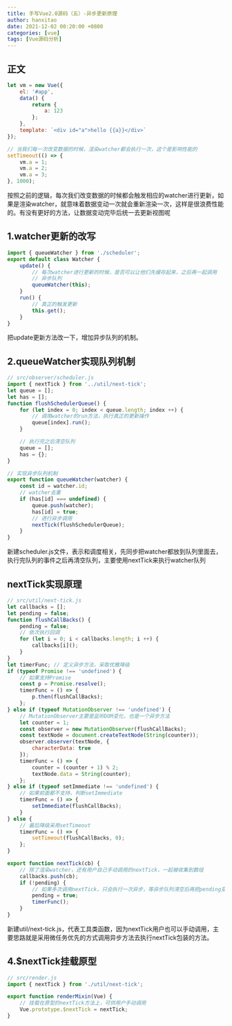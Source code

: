 ```yaml
---
title: 手写Vue2.0源码（五）-异步更新原理
author: hanxitao
date: 2021-12-02 00:20:00 +0800
categories: [vue]
tags: [Vue源码分析]
---
```


## 正文

```javascript
let vm = new Vue({
    el: '#app',
    data() {
        return {
            a: 123
        };
    },
    template: `<div id="a">hello {{a}}</div>`
});

// 当我们每一次改变数据的时候，渲染watcher都会执行一次，这个是影响性能的
setTimeout(() => {
    vm.a = 1;
    vm.a = 2;
    vm.a = 3;
}, 1000);
```

按照之前的逻辑，每次我们改变数据的时候都会触发相应的watcher进行更新，如果是渲染watcher，就意味着数据变动一次就会重新渲染一次，这样是很浪费性能的。有没有更好的方法，让数据变动完毕后统一去更新视图呢

## 1.watcher更新的改写

```javascript
import { queueWatcher } from './scheduler';
export default class Watcher {
    update() {
        // 每次watcher进行更新的时候，是否可以让他们先缓存起来，之后再一起调用
        // 异步队列
        queueWatcher(this);
    }
    run() {
        // 真正的触发更新
        this.get();
    }
}
```

把update更新方法改一下，增加异步队列的机制。

## 2.queueWatcher实现队列机制

```javascript
// src/observer/scheduler.js
import { nextTick } from '../util/next-tick';
let queue = [];
let has = [];
function flushSchedulerQueue() {
    for (let index = 0; index < queue.length; index ++) {
        // 调用watcher的run方法，执行真正的更新操作
        queue[index].run();
    }

    // 执行完之后清空队列
    queue = [];
    has = {};
}

// 实现异步队列机制
export function queueWatcher(watcher) {
    const id = watcher.id;
    // watcher去重
    if (has[id] === undefined) {
        queue.push(watcher);
        has[id] = true;
        // 进行异步调用
        nextTick(flushSchedulerQueue);
    }
}
```

新建scheduler.js文件，表示和调度相关，先同步把watcher都放到队列里面去，执行完队列的事件之后再清空队列，主要使用nextTick来执行watcher队列

## nextTick实现原理

```javascript
// src/util/next-tick.js
let callbacks = [];
let pending = false;
function flushCallBacks() {
    pending = false;
    // 依次执行回调
    for (let i = 0; i < callbacks.length; i ++) {
        callbacks[i]();
    }
}
let timerFunc; // 定义异步方法，采取优雅降级
if (typeof Promise !== 'undefined') {
    // 如果支持Promise
    const p = Promise.resolve();
    timerFunc = () => {
        p.then(flushCallBacks);
    };
} else if (typeof MutationObserver !== 'undefined') {
    // MutationObserver主要是监听DOM变化，也是一个异步方法
    let counter = 1;
    const observer = new MutationObserver(flushCallBacks);
    const textNode = document.createTextNode(String(counter));
    observer.observer(textNode, {
        characterData: true
    });
    timerFunc = () => {
        counter = (counter + 1) % 2;
        textNode.data = String(counter);
    };
} else if (typeof setImmediate !== 'undefined') {
    // 如果前面都不支持，判断setImmediate
    timerFunc = () => {
        setImmediate(flushCallBacks);
    }
} else {
    // 最后降级采用setTimeout
    timerFunc = () => {
        setTimeout(flushCallBacks, 0);
    };
}

export function nextTick(cb) {
    // 除了渲染watcher，还有用户自己手动调用的nextTick，一起被收集到数组
    callbacks.push(cb);
    if (!pending) {
        // 如果多次调用nextTick，只会执行一次异步，等异步队列清空后再把pending变为false
        pending = true;
        timerFunc();
    }
}
```

新建util/next-tick.js，代表工具类函数，因为nextTick用户也可以手动调用，主要思路就是采用微任务优先的方式调用异步方法去执行nextTick包装的方法。

## 4.$nextTick挂载原型

```javascript
// src/render.js
import { nextTick } from './util/next-tick';

export function renderMixin(Vue) {
    // 挂载在原型的nextTick方法上，可供用户手动调用
    Vue.prototype.$nextTick = nextTick;
}
```